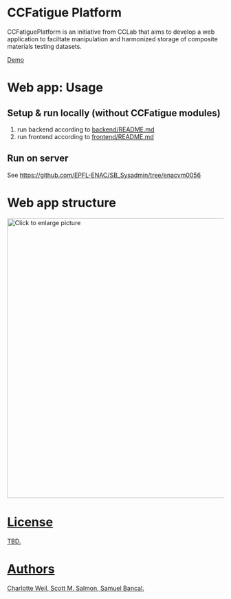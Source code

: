 # CCFatigue Platform

CCFatiguePlatform is an initiative from CCLab that aims to develop a web application to faciltate manipulation and harmonized storage of composite materials testing datasets. 

[Demo](https://ccfatigue-test.epfl.ch/)



# Web app: Usage
## Setup & run locally (without CCFatigue modules)

1. run backend according to [backend/README.md](backend/README.md)
2. run frontend according to [frontend/README.md](frontend/README.md)

## Run on server
See https://github.com/EPFL-ENAC/SB_Sysadmin/tree/enacvm0056



# Web app structure 
<a href="https://drive.google.com/uc?export=view&id=148oUhO3_aIb8mcaS0nXiJbwZnd1sHW6X"><img src="https://drive.google.com/uc?export=view&id=148oUhO3_aIb8mcaS0nXiJbwZnd1sHW6X" style="width: 650px; max-width: 100%; height: auto" title="Click to enlarge picture" />


# License
TBD.

# Authors
Charlotte Weil, Scott M. Salmon, Samuel Bancal.
